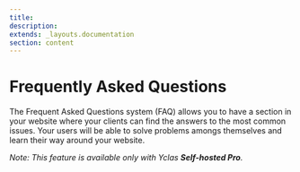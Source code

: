```yaml
---
title:
description:
extends: _layouts.documentation
section: content
---
```


# Frequently Asked Questions

The Frequent Asked Questions system (FAQ) allows you to have a section in your website where  your clients can find the answers to the most common issues. Your users will be able to solve problems amongs themselves and learn their way around your website.

*Note: This feature is available only with Yclas **Self-hosted Pro**.*
